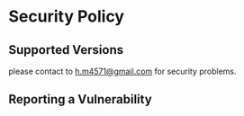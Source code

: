# Security Policy

## Supported Versions

please contact to h.m4571@gmail.com for security problems.

## Reporting a Vulnerability


